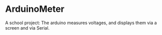 # ArduinoMeter
A school project: The arduino measures voltages, and displays them via a screen and via Serial.

